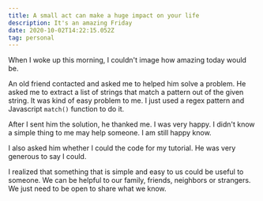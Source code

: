 ```yaml
---
title: A small act can make a huge impact on your life
description: It's an amazing Friday
date: 2020-10-02T14:22:15.052Z
tag: personal
---
```

When I woke up this morning, I couldn't image how amazing today would be. 

An old friend contacted and asked me to helped him solve a problem. He asked me to extract a list of strings that match a pattern out of the given string. It was kind of easy problem to me. I just used a regex pattern and Javascript `match()` function to do it.

After I sent him the solution, he thanked me. I was very happy. I didn't know a simple thing to me may help someone. I am still happy know.

I also asked him whether I could the code for my tutorial. He was very generous to say I could.

I realized that something that is simple and easy to us could be useful to someone. We can be helpful to our family, friends, neighbors or strangers. We just need to be open to share what we know.